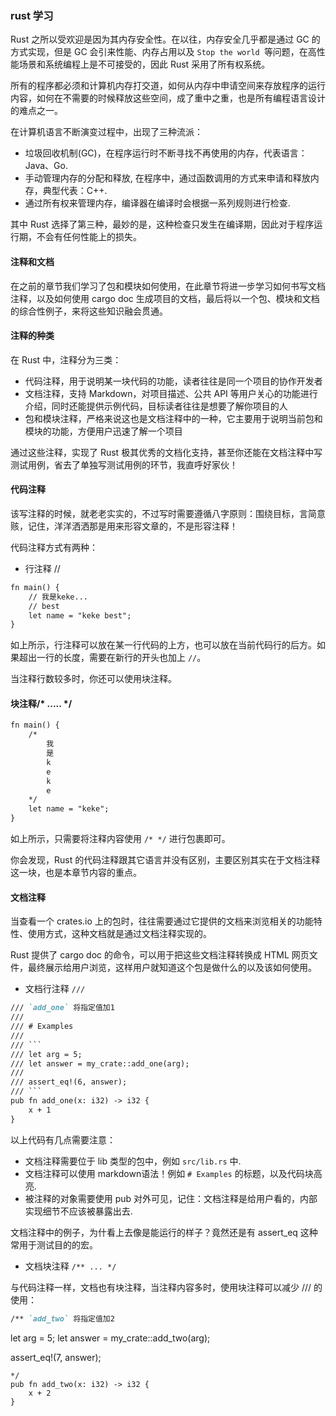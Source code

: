 ### rust 学习

Rust 之所以受欢迎是因为其内存安全性。在以往，内存安全几乎都是通过 GC 的方式实现，但是 GC 会引来性能、内存占用以及 `Stop the world `等问题，在高性能场景和系统编程上是不可接受的，因此 Rust 采用了所有权系统。

所有的程序都必须和计算机内存打交道，如何从内存中申请空间来存放程序的运行内容，如何在不需要的时候释放这些空间，成了重中之重，也是所有编程语言设计的难点之一。

在计算机语言不断演变过程中，出现了三种流派：

* 垃圾回收机制(GC)，在程序运行时不断寻找不再使用的内存，代表语言：Java、Go.
* 手动管理内存的分配和释放, 在程序中，通过函数调用的方式来申请和释放内存，典型代表：C++.
* 通过所有权来管理内存，编译器在编译时会根据一系列规则进行检查.

其中 Rust 选择了第三种，最妙的是，这种检查只发生在编译期，因此对于程序运行期，不会有任何性能上的损失。

#### 注释和文档

在之前的章节我们学习了包和模块如何使用，在此章节将进一步学习如何书写文档注释，以及如何使用 cargo doc 生成项目的文档，最后将以一个包、模块和文档的综合性例子，来将这些知识融会贯通。

#### 注释的种类

在 Rust 中，注释分为三类：

* 代码注释，用于说明某一块代码的功能，读者往往是同一个项目的协作开发者
* 文档注释，支持 Markdown，对项目描述、公共 API 等用户关心的功能进行介绍，同时还能提供示例代码，目标读者往往是想要了解你项目的人
* 包和模块注释，严格来说这也是文档注释中的一种，它主要用于说明当前包和模块的功能，方便用户迅速了解一个项目

通过这些注释，实现了 Rust 极其优秀的文档化支持，甚至你还能在文档注释中写测试用例，省去了单独写测试用例的环节，我直呼好家伙！

#### 代码注释

该写注释的时候，就老老实实的，不过写时需要遵循八字原则：围绕目标，言简意赅，记住，洋洋洒洒那是用来形容文章的，不是形容注释！

代码注释方式有两种：

* 行注释 //

```markdown
fn main() {
    // 我是keke...
    // best
    let name = "keke best";
}
```

如上所示，行注释可以放在某一行代码的上方，也可以放在当前代码行的后方。如果超出一行的长度，需要在新行的开头也加上 `//`。

当注释行数较多时，你还可以使用块注释。

#### 块注释/* ..... */

```markdown
fn main() {
    /*
        我
        是
        k
        e
        k
        e
    */
    let name = "keke";
}
```
如上所示，只需要将注释内容使用 `/* */` 进行包裹即可。

你会发现，Rust 的代码注释跟其它语言并没有区别，主要区别其实在于文档注释这一块，也是本章节内容的重点。

#### 文档注释

当查看一个 crates.io 上的包时，往往需要通过它提供的文档来浏览相关的功能特性、使用方式，这种文档就是通过文档注释实现的。

Rust 提供了 cargo doc 的命令，可以用于把这些文档注释转换成 HTML 网页文件，最终展示给用户浏览，这样用户就知道这个包是做什么的以及该如何使用。

* 文档行注释 `///`

```markdown
/// `add_one` 将指定值加1
///
/// # Examples
///
/// ```
/// let arg = 5;
/// let answer = my_crate::add_one(arg);
///
/// assert_eq!(6, answer);
/// ```
pub fn add_one(x: i32) -> i32 {
    x + 1
}
```
以上代码有几点需要注意：

* 文档注释需要位于 lib 类型的包中，例如 `src/lib.rs` 中.
* 文档注释可以使用 markdown语法！例如 `# Examples` 的标题，以及代码块高亮.
* 被注释的对象需要使用 pub 对外可见，记住：文档注释是给用户看的，内部实现细节不应该被暴露出去.

文档注释中的例子，为什看上去像是能运行的样子？竟然还是有 assert_eq 这种常用于测试目的的宏。

* 文档块注释 `/** ... */`

与代码注释一样，文档也有块注释，当注释内容多时，使用块注释可以减少 /// 的使用：

```markdown
/** `add_two` 将指定值加2


```
let arg = 5;
let answer = my_crate::add_two(arg);

assert_eq!(7, answer);
```
*/
pub fn add_two(x: i32) -> i32 {
    x + 2
}
```
